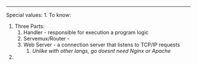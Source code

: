 ***
Special values:
1. 
To know:
1. Three Parts: 
	1. Handler - responsible for execution a program logic
	2. Servemux/Router -  
	3. Web Server - a connection server that listens to TCP/IP requests 
		1. *Unlike with other langs, go doesnt need Nginx or Apache* 
2. 